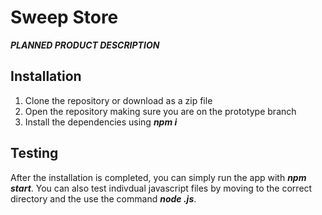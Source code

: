 # Sweep Store
***PLANNED PRODUCT DESCRIPTION***
## Installation
1. Clone the repository or download as a zip file
2. Open the repository making sure you are on the prototype branch 
3. Install the dependencies using ***npm i***
## Testing
After the installation is completed, you can simply run the app  with ***npm start***.
You can also test indivdual javascript files by moving to the correct directory and the use the command ***node <file>.js***.
